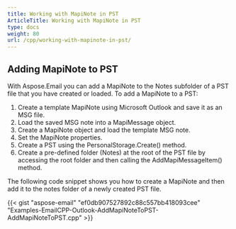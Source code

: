 ```yaml
---
title: Working with MapiNote in PST
ArticleTitle: Working with MapiNote in PST
type: docs
weight: 80
url: /cpp/working-with-mapinote-in-pst/
---
```


## **Adding MapiNote to PST**
With Aspose.Email you can add a MapiNote to the Notes subfolder of a PST file that you have created or loaded. To add a MapiNote to a PST:

1. Create a template MapiNote using Microsoft Outlook and save it as an MSG file.
1. Load the saved MSG note into a MapiMessage object.
1. Create a MapiNote object and load the template MSG note.
1. Set the MapiNote properties.
1. Create a PST using the PersonalStorage.Create() method.
1. Create a pre-defined folder (Notes) at the root of the PST file by accessing the root folder and then calling the AddMapiMessageItem() method.

The following code snippet shows you how to create a MapiNote and then add it to the notes folder of a newly created PST file.



{{< gist "aspose-email" "ef0db907527892c88c557bb418093cee" "Examples-EmailCPP-Outlook-AddMapiNoteToPST-AddMapiNoteToPST.cpp" >}}
